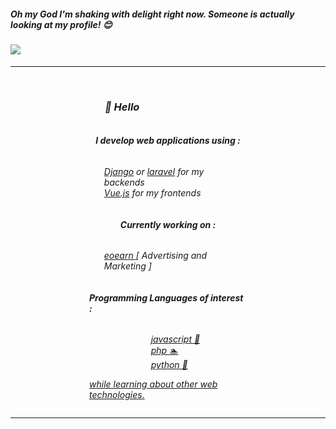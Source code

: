 <div align='left'>
    <h5 style=''> 
        <i>Oh my God I'm shaking with delight right now. Someone is actually looking at my profile! 😊 </i>
    </h5>
    <h4> 
        <i>
            <a href="https://github.com/Meghna-DAS/github-profile-views-counter">
                <img src="https://komarev.com/ghpvc/?username=ayudmin">
            </a>
        </i> 
     </h4>
    <hr>
     <br>
</div>
<div align='left' style="max-width: 50%; margin: auto;">
    <h3 align='' style="padding-left: 25px"><i>👋  Hello</h3> 
    <div align='left' style='display: flex; flex-direction: column; justify-content: center; align-items: center; ';>
        <h4><b>I develop web applications using :</b></h4>
            <ul >
                <li style="list-style: none;">
                    <a href="https://www.djangoproject.com/" target="_blank">Django</a>
                    or
                    <a href="https://laravel.com/" target="_blank">laravel</a>
                    for my backends
                </li>
                <li align='left' style="list-style: none;">
                    <a  style="list-style: none;"href="https://vuejs.org/" target="_blank">Vue.js</a>
                    for my frontends
                </li>
            </ul>
         <h4 align=''>
             <b>Currently working on :</b>
         </h4>
         <ul>
            <li align='left' style="list-style: none;"> 
                <a href="https://eoearn.com" target="_blank">eoearn </a>
                [ Advertising and Marketing ]
            </li>
            </ul>
        <h4 align=''><b>Programming Languages of interest :</b></h4>
                    <ul>
                <li align='left' style="list-style: none;"> 
                <a href="https://developer.mozilla.org/en-US/docs/Web/JavaScript" target="_blank"> javascript 🌱</li>
                <li align='left' style="list-style: none;"> 
                <a href="https://www.php.net/" target="_blank"> php 🏊</li>
                <li align='left' style="list-style: none;"> 
                <a href="https://www.python.org/" target="_blank"> python 💖</li>
            </ul>
           while learning about other web technologies.</p>
    </div>
</div>
<hr>

